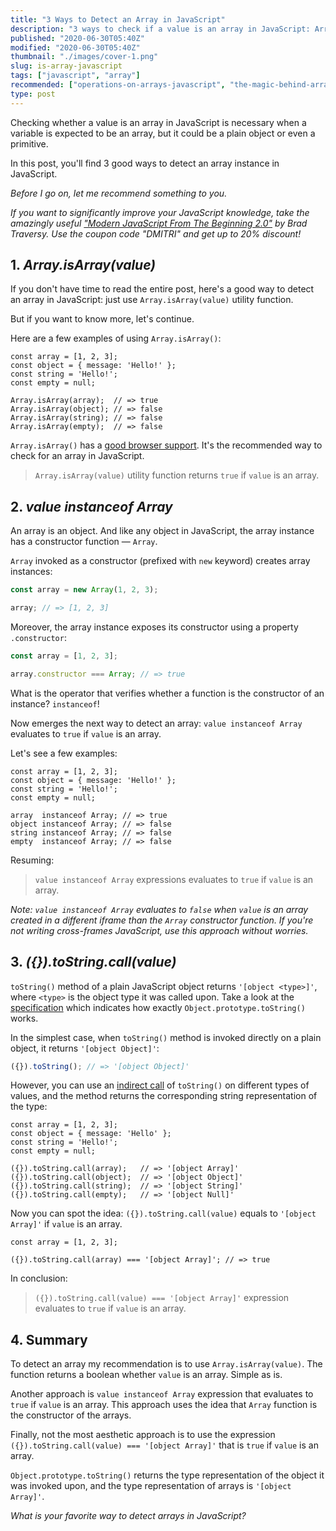 ```yaml
---
title: "3 Ways to Detect an Array in JavaScript"
description: "3 ways to check if a value is an array in JavaScript: Array.isArray(), instanceof Array and toString() === '[object Array]'."
published: "2020-06-30T05:40Z"
modified: "2020-06-30T05:40Z"
thumbnail: "./images/cover-1.png"
slug: is-array-javascript
tags: ["javascript", "array"]
recommended: ["operations-on-arrays-javascript", "the-magic-behind-array-length-property"]
type: post
---
```


Checking whether a value is an array in JavaScript is necessary when a variable is expected to be an array,
but it could be a plain object or even a primitive.  

In this post, you'll find 3 good ways to detect an array instance in JavaScript.

*Before I go on, let me recommend something to you.* 

*If you want to significantly improve your JavaScript knowledge, take the  amazingly useful ["Modern JavaScript From The Beginning 2.0"](https://www.traversymedia.com/a/2147528886/FqXWyazh) by Brad Traversy. Use the coupon code "DMITRI" and get up to 20% discount!*

## 1. *Array.isArray(value)*

If you don't have time to read the entire post, here's a good way to detect an array in JavaScript: just use `Array.isArray(value)` utility function.  

But if you want to know more, let's continue.  

Here are a few examples of using `Array.isArray()`:

```javascript{5}
const array = [1, 2, 3];
const object = { message: 'Hello!' };
const string = 'Hello!';
const empty = null;

Array.isArray(array);  // => true
Array.isArray(object); // => false
Array.isArray(string); // => false
Array.isArray(empty);  // => false
```

`Array.isArray()` has a [good browser support](https://caniuse.com/#search=isArray). It's the recommended way to check
for an array in JavaScript.  

> `Array.isArray(value)` utility function returns `true` if `value` is an array.  

## 2. *value instanceof Array*

An array is an object. And like any object in JavaScript, the array instance has a constructor function &mdash; `Array`.  

`Array` invoked as a constructor (prefixed with `new` keyword) creates array instances:   

```javascript
const array = new Array(1, 2, 3);

array; // => [1, 2, 3]
```

Moreover, the array instance exposes its constructor using a property `.constructor`:

```javascript
const array = [1, 2, 3];

array.constructor === Array; // => true
```

What is the operator that verifies whether a function is the constructor of an instance? `instanceof`!  

Now emerges the next way to detect an array: `value instanceof Array` evaluates to `true` if `value` is an array.  

Let's see a few examples:

```javascript{5}
const array = [1, 2, 3];
const object = { message: 'Hello!' };
const string = 'Hello!';
const empty = null;

array  instanceof Array; // => true
object instanceof Array; // => false
string instanceof Array; // => false
empty  instanceof Array; // => false
```

Resuming:  

> `value instanceof Array` expressions evaluates to `true` if `value` is an array.  

*Note: `value instanceof Array` evaluates to `false` when `value` is an array created in a different iframe than the `Array` constructor function. If you're not writing cross-frames JavaScript, use this approach without worries.*  

## 3. *({}).toString.call(value)*

`toString()` method of a plain JavaScript object returns `'[object <type>]'`, where `<type>` is the object type it was called upon. Take a look at the [specification](http://www.ecma-international.org/ecma-262/6.0/#sec-object.prototype.tostring) which indicates how exactly `Object.prototype.toString()` works.  

In the simplest case, when `toString()` method is invoked directly on a plain object, it returns `'[object Object]'`:

```javascript
({}).toString(); // => '[object Object]'
```

However, you can use an [indirect call](/gentle-explanation-of-this-in-javascript/#5-indirect-invocation) of `toString()` on different types of values, and the method returns the corresponding string representation of the type:

```javascript{5}
const array = [1, 2, 3];
const object = { message: 'Hello' };
const string = 'Hello!';
const empty = null;

({}).toString.call(array);   // => '[object Array]'
({}).toString.call(object);  // => '[object Object]'
({}).toString.call(string);  // => '[object String]'
({}).toString.call(empty);   // => '[object Null]'
```

Now you can spot the idea: `({}).toString.call(value)` equals to `'[object Array]'` if `value` is an array.  

```javascript{2}
const array = [1, 2, 3];

({}).toString.call(array) === '[object Array]'; // => true
```

In conclusion:

> `({}).toString.call(value) === '[object Array]'` expression evaluates to `true` if `value` is an array.

## 4. Summary

To detect an array my recommendation is to use `Array.isArray(value)`. The function returns a boolean whether `value` is an array. Simple as is. 

Another approach is `value instanceof Array` expression that evaluates to `true` if `value` is an array. This approach uses the idea that `Array` function is the constructor of the arrays.  

Finally, not the most aesthetic approach is to use the expression `({}).toString.call(value) === '[object Array]'` that is `true` if `value` is an array. 

`Object.prototype.toString()` returns the type representation of the object it was invoked upon, and the type representation of arrays is `'[object Array]'`.

*What is your favorite way to detect arrays in JavaScript?*
